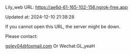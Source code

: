Lily_web URL: https://ae6d-61-165-102-156.ngrok-free.app

Updated at: 2024-12-10 21:38:28

If you cannot open this URL, the server might be down.

Please contact: 

goley04@foxmail.com Or Wechat:GL_yeaH